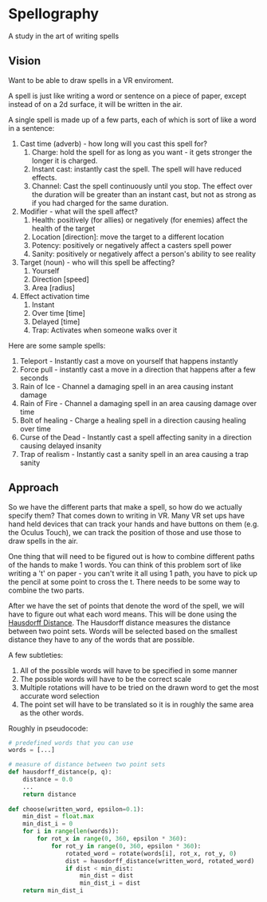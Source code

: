 # Spellography

A study in the art of writing spells

## Vision

Want to be able to draw spells in a VR enviroment.

A spell is just like writing a word or sentence on a piece of paper, except instead of on a 2d surface, it will be written in the air.

A single spell is made up of a few parts, each of which is sort of like a word in a sentence:

1. Cast time (adverb) - how long will you cast this spell for?
    1. Charge: hold the spell for as long as you want - it gets stronger the longer it is charged.
    1. Instant cast: instantly cast the spell. The spell will have reduced effects.
    1. Channel: Cast the spell continuously until you stop. The effect over the duration will be greater than an instant cast, but not as strong as if you had charged for the same duration. 
1. Modifier - what will the spell affect?
    1. Health: positively (for allies) or negatively (for enemies) affect the health of the target
    1. Location [direction]: move the target to a different location
    1. Potency: positively or negatively affect a casters spell power
    1. Sanity: positively or negatively affect a person's ability to see reality
1. Target (noun) - who will this spell be affecting?
    1. Yourself
    1. Direction [speed]
    1. Area [radius]
1. Effect activation time
    1. Instant
    1. Over time [time]
    1. Delayed [time]
    1. Trap: Activates when someone walks over it

Here are some sample spells:

1. Teleport - Instantly cast a move on yourself that happens instantly
1. Force pull - instantly cast a move in a direction that happens after a few seconds
1. Rain of Ice - Channel a damaging spell in an area causing instant damage
1. Rain of Fire - Channel a damaging spell in an area causing damage over time
1. Bolt of healing - Charge a healing spell in a direction causing healing over time
1. Curse of the Dead - Instantly cast a spell affecting sanity in a direction causing delayed insanity
1. Trap of realism - Instantly cast a sanity spell in an area causing a trap sanity

## Approach

So we have the different parts that make a spell, so how do we actually specify them? That comes down to writing in VR.
Many VR set ups have hand held devices that can track your hands and have buttons on them (e.g. the Oculus Touch),
we can track the position of those and use those to draw spells in the air.

One thing that will need to be figured out is how to combine different paths of the hands to make 1 words.
You can think of this problem sort of like writing a 't' on paper - you can't write it all using 1 path, you have to pick
up the pencil at some point to cross the t. There needs to be some way to combine the two parts.

After we have the set of points that denote the word of the spell, we will have to figure out what each word means. This will
be done using the [Hausdorff Distance](https://en.wikipedia.org/wiki/Hausdorff_distance). The Hausdorff distance
measures the distance between two point sets. Words will be selected based on the smallest distance they have to any of the words
that are possible.

A few subtleties:
1. All of the possible words will have to be specified in some manner
2. The possible words will have to be the correct scale
3. Multiple rotations will have to be tried on the drawn word to get the most accurate word selection
4. The point set will have to be translated so it is in roughly the same area as the other words.

Roughly in pseudocode:

```python
# predefined words that you can use
words = [...]

# measure of distance between two point sets
def hausdorff_distance(p, q):
    distance = 0.0
    ...
    return distance
    
def choose(written_word, epsilon=0.1): 
    min_dist = float.max
    min_dist_i = 0
    for i in range(len(words)):
        for rot_x in range(0, 360, epsilon * 360):
            for rot_y in range(0, 360, epsilon * 360):
                rotated_word = rotate(words[i], rot_x, rot_y, 0)
                dist = hausdorff_distance(written_word, rotated_word)
                if dist < min_dist:
                    min_dist = dist
                    min_dist_i = dist
    return min_dist_i
```
 